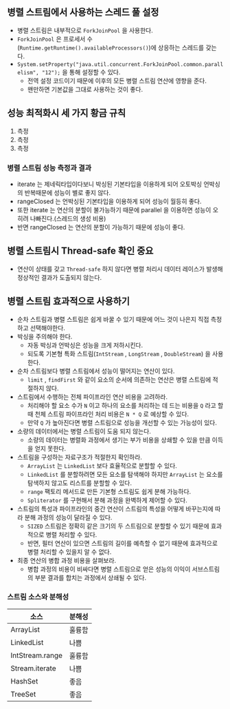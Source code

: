 ## 병렬 스트림에서 사용하는 스레드 풀 설정
- 병렬 스트림은 내부적으로 `ForkJoinPool` 을 사용한다.
- `ForkJoinPool` 은 프로세서 수(`Runtime.getRuntime().availableProcessors()`)에 상응하는 스레드를 갖는다.
- `System.setProperty("java.util.concurrent.ForkJoinPool.common.parallelism", "12");` 을 통해 설정할 수 있다.
  - 전역 설정 코드이기 때문에 이후의 모든 병렬 스트림 연산에 영향을 준다.
  - 왠만하면 기본값을 그대로 사용하는 것이 좋다.

## 성능 최적화시 세 가지 황금 규칙
1. 측정
2. 측정
3. 측정

### 병렬 스트림 성능 측정과 결과
- iterate 는 제네릭타입이다보니 박싱된 기본타입을 이용하게 되어 오토박싱 언박싱의 반복때문에 성능이 별로 좋지 않다.
- rangeClosed 는 언박싱된 기본타입을 이용하게 되어 성능이 월등히 좋다.
- 또한 iterate 는 연산의 분할이 불가능하기 때문에 parallel 을 이용하면 성능이 오히려 나빠진다.(스레드의 생성 비용)
- 반면 rangeClosed 는 연산의 분할이 가능하기 때문에 성능이 좋다.

## 병렬 스트림시 Thread-safe 확인 중요
- 연산이 상태를 갖고 `Thread-safe` 하지 않다면 병렬 처리시 데이터 레이스가 발생해 정상적인 결과가 도출되지 않는다.

## 병렬 스트림 효과적으로 사용하기
- 순차 스트림과 병렬 스트림은 쉽게 바꿀 수 있기 때문에 어느 것이 나은지 직접 측정하고 선택해야한다.
- 박싱을 주의해야 한다.
  - 자동 박싱과 언박싱은 성능을 크게 저하시킨다.
  - 되도록 기본형 특화 스트림(`IntStream` , `LongStream` , `DoubleStream`) 을 사용한다.
- 순차 스트림보다 병렬 스트림에서 성능이 떨어지는 연산이 있다.
  - `limit` , `findFirst` 와 같이 요소의 순서에 의존하는 연산은 병렬 스트림에 적절하지 않다.
- 스트림에서 수행하는 전체 파이프라인 연산 비용을 고려하라.
  - 처리해야 할 요소 수가 `N` 이고 하나의 요소를 처리하는 데 드는 비용을 `Q` 라고 할 때 천체 스트림 파이프라인 처리 비용은 `N * Q` 로 예상할 수 있다.
  - 만약 `Q` 가 높아진다면 병렬 스트림으로 성능을 개선할 수 있는 가능성이 있다.
- 소량의 데이터에서는 병렬 스트림이 도움 되지 않는다.
  - 소량의 데이터는 병렬화 과정에서 생기는 부가 비용을 상쇄할 수 있을 만큼 이득을 얻지 못한다.
- 스트림을 구성하는 자료구조가 적절한지 확인하라.
  - `ArrayList` 는 `LinkedList` 보다 효율적으로 분할할 수 있다.
  - `LinkedList` 를 분할하려면 모든 요소를 탐색해야 하지만 `ArrayList` 는 요소를 탐색하지 않고도 리스트를 분할할 수 있다.
  - `range` 팩토리 메서드로 만든 기본형 스트림도 쉽게 분해 가능하다.
  - `Spliterator` 를 구현해서 분해 과정을 완벽하게 제어할 수 있다.
- 스트림의 특성과 파이프라인의 중간 연산이 스트림의 특성을 어떻게 바꾸는지에 따라 분해 과정의 성능이 달라질 수 있다.
  - `SIZED` 스트림은 정확히 같은 크기의 두 스트림으로 분할할 수 있기 때문에 효과적으로 병렬 처리할 수 있다.
  - 반면, 필터 연산이 있으면 스트림의 길이를 예측할 수 없기 때문에 효과적으로 병렬 처리할 수 있을지 알 수 없다.
- 최종 연산의 병합 과정 비용을 살펴보라.
  - 병합 과정의 비용이 비싸다면 병렬 스트림으로 얻은 성능의 이익이 서브스트림의 부분 결과를 합치는 과정에서 상쇄될 수 있다.

### 스트림 소스와 분해성

| 소스              | 분해성 |
|-----------------|-----|
| ArrayList       | 훌륭함 |
| LinkedList      | 나쁨  |
| IntStream.range | 훌륭함 |
| Stream.iterate  | 나쁨  |
| HashSet         | 좋음  |
| TreeSet         | 좋음  |
